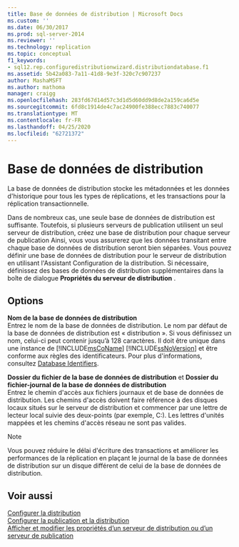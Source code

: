 ```yaml
---
title: Base de données de distribution | Microsoft Docs
ms.custom: ''
ms.date: 06/30/2017
ms.prod: sql-server-2014
ms.reviewer: ''
ms.technology: replication
ms.topic: conceptual
f1_keywords:
- sql12.rep.configuredistributionwizard.distributiondatabase.f1
ms.assetid: 5b42a083-7a11-41d8-9e3f-320c7c907237
author: MashaMSFT
ms.author: mathoma
manager: craigg
ms.openlocfilehash: 283fd67d14d57c3d1d5d60dd9d8de2a159ca6d5e
ms.sourcegitcommit: 6fd8c1914de4c7ac24900fe388ecc7883c740077
ms.translationtype: MT
ms.contentlocale: fr-FR
ms.lasthandoff: 04/25/2020
ms.locfileid: "62721372"
---
```

# <a name="distribution-database"></a>Base de données de distribution
  La base de données de distribution stocke les métadonnées et les données d'historique pour tous les types de réplications, et les transactions pour la réplication transactionnelle.  
  
 Dans de nombreux cas, une seule base de données de distribution est suffisante. Toutefois, si plusieurs serveurs de publication utilisent un seul serveur de distribution, créez une base de distribution pour chaque serveur de publication Ainsi, vous vous assurerez que les données transitant entre chaque base de données de distribution seront bien séparées. Vous pouvez définir une base de données de distribution pour le serveur de distribution en utilisant l'Assistant Configuration de la distribution. Si nécessaire, définissez des bases de données de distribution supplémentaires dans la boîte de dialogue **Propriétés du serveur de distribution** .  
  
## <a name="options"></a>Options  
 **Nom de la base de données de distribution**  
 Entrez le nom de la base de données de distribution. Le nom par défaut de la base de données de distribution est « distribution ». Si vous définissez un nom, celui-ci peut contenir jusqu’à 128 caractères. Il doit être unique dans une instance de [!INCLUDE[msCoName](../../includes/msconame-md.md)] [!INCLUDE[ssNoVersion](../../includes/ssnoversion-md.md)] et être conforme aux règles des identificateurs. Pour plus d'informations, consultez [Database Identifiers](../databases/database-identifiers.md).  
  
 **Dossier du fichier de la base de données de distribution** et **Dossier du fichier-journal de la base de données de distribution**  
 Entrez le chemin d'accès aux fichiers journaux et de base de données de distribution. Les chemins d'accès doivent faire référence à des disques locaux situés sur le serveur de distribution et commencer par une lettre de lecteur local suivie des deux-points (par exemple, C:). Les lettres d'unités mappées et les chemins d'accès réseau ne sont pas valides.  
  
> [!NOTE]  
>  Vous pouvez réduire le délai d'écriture des transactions et améliorer les performances de la réplication en plaçant le journal de la base de données de distribution sur un disque différent de celui de la base de données de distribution.  
  
## <a name="see-also"></a>Voir aussi  
 [Configurer la distribution](configure-distribution.md)   
 [Configurer la publication et la distribution](configure-publishing-and-distribution.md)   
 [Afficher et modifier les propriétés d’un serveur de distribution ou d’un serveur de publication](view-and-modify-distributor-and-publisher-properties.md)  
  
  
